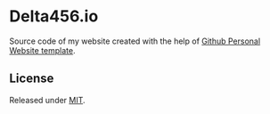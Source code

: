 # Delta456.io

Source code of my website created with the help of [Github Personal Website template](https://github.com/github/personal-website).

## License

Released under [MIT](LICENSE.md).
